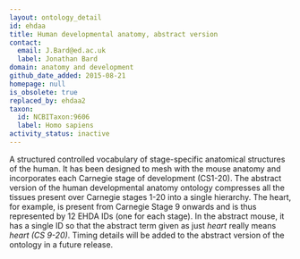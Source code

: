 ```yaml
---
layout: ontology_detail
id: ehdaa
title: Human developmental anatomy, abstract version
contact:
  email: J.Bard@ed.ac.uk
  label: Jonathan Bard
domain: anatomy and development
github_date_added: 2015-08-21
homepage: null
is_obsolete: true
replaced_by: ehdaa2
taxon:
  id: NCBITaxon:9606
  label: Homo sapiens
activity_status: inactive
---
```


A structured controlled vocabulary of stage-specific anatomical structures of the human. It has been designed to mesh with the mouse anatomy and incorporates each Carnegie stage of development (CS1-20). The abstract version of the human developmental anatomy ontology compresses all the tissues present over Carnegie stages 1-20 into a single hierarchy. The heart, for example, is present from Carnegie Stage 9 onwards and is thus represented by 12 EHDA IDs (one for each stage). In the abstract mouse, it has a single ID so that the abstract term given as just <i>heart</i> really means <i>heart (CS 9-20)</i>. Timing details will be added to the abstract version of the ontology in a future release.
